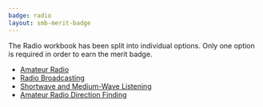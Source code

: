 ```yaml
---
badge: radio
layout: smb-merit-badge
---
```


The Radio workbook has been split into individual options. Only one option is required in order to earn the merit badge.

* [Amateur Radio](amateur-radio/)
* [Radio Broadcasting](broadcasting/)
* [Shortwave and Medium-Wave Listening](listening/)
* [Amateur Radio Direction Finding](direction-finding/)

